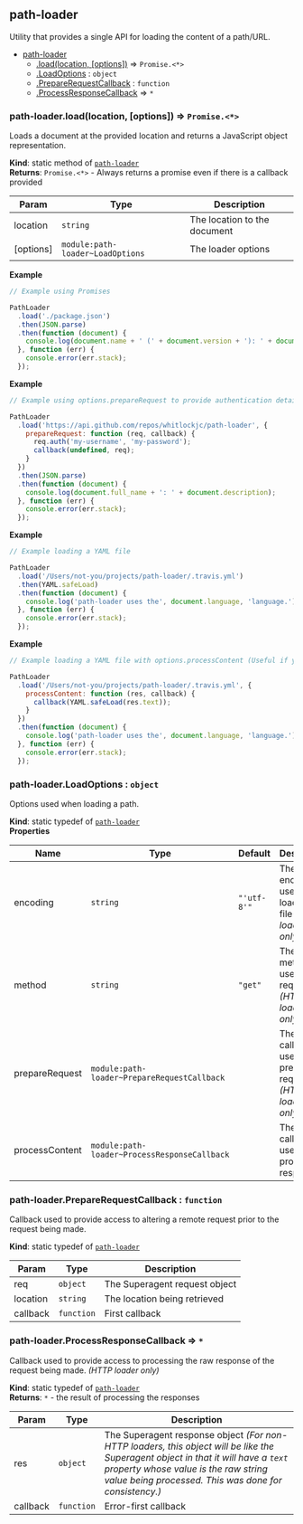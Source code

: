 <a name="module_path-loader"></a>

## path-loader
Utility that provides a single API for loading the content of a path/URL.


* [path-loader](#module_path-loader)
    * [.load(location, [options])](#module_path-loader.load) ⇒ <code>Promise.&lt;\*&gt;</code>
    * [.LoadOptions](#module_path-loader.LoadOptions) : <code>object</code>
    * [.PrepareRequestCallback](#module_path-loader.PrepareRequestCallback) : <code>function</code>
    * [.ProcessResponseCallback](#module_path-loader.ProcessResponseCallback) ⇒ <code>\*</code>

<a name="module_path-loader.load"></a>

### path-loader.load(location, [options]) ⇒ <code>Promise.&lt;\*&gt;</code>
Loads a document at the provided location and returns a JavaScript object representation.

**Kind**: static method of <code>[path-loader](#module_path-loader)</code>  
**Returns**: <code>Promise.&lt;\*&gt;</code> - Always returns a promise even if there is a callback provided  

| Param | Type | Description |
| --- | --- | --- |
| location | <code>string</code> | The location to the document |
| [options] | <code>module:path-loader~LoadOptions</code> | The loader options |

**Example**  
```js
// Example using Promises

PathLoader
  .load('./package.json')
  .then(JSON.parse)
  .then(function (document) {
    console.log(document.name + ' (' + document.version + '): ' + document.description);
  }, function (err) {
    console.error(err.stack);
  });
```
**Example**  
```js
// Example using options.prepareRequest to provide authentication details for a remotely secure URL

PathLoader
  .load('https://api.github.com/repos/whitlockjc/path-loader', {
    prepareRequest: function (req, callback) {
      req.auth('my-username', 'my-password');
      callback(undefined, req);
    }
  })
  .then(JSON.parse)
  .then(function (document) {
    console.log(document.full_name + ': ' + document.description);
  }, function (err) {
    console.error(err.stack);
  });
```
**Example**  
```js
// Example loading a YAML file

PathLoader
  .load('/Users/not-you/projects/path-loader/.travis.yml')
  .then(YAML.safeLoad)
  .then(function (document) {
    console.log('path-loader uses the', document.language, 'language.');
  }, function (err) {
    console.error(err.stack);
  });
```
**Example**  
```js
// Example loading a YAML file with options.processContent (Useful if you need information in the raw response)

PathLoader
  .load('/Users/not-you/projects/path-loader/.travis.yml', {
    processContent: function (res, callback) {
      callback(YAML.safeLoad(res.text));
    }
  })
  .then(function (document) {
    console.log('path-loader uses the', document.language, 'language.');
  }, function (err) {
    console.error(err.stack);
  });
```
<a name="module_path-loader.LoadOptions"></a>

### path-loader.LoadOptions : <code>object</code>
Options used when loading a path.

**Kind**: static typedef of <code>[path-loader](#module_path-loader)</code>  
**Properties**

| Name | Type | Default | Description |
| --- | --- | --- | --- |
| encoding | <code>string</code> | <code>&quot;&#x27;utf-8&#x27;&quot;</code> | The encoding to use when loading the file *(File loader only)* |
| method | <code>string</code> | <code>&quot;get&quot;</code> | The HTTP method to use for the request *(HTTP loader only)* |
| prepareRequest | <code>module:path-loader~PrepareRequestCallback</code> |  | The callback used to prepare the request *(HTTP loader only)* |
| processContent | <code>module:path-loader~ProcessResponseCallback</code> |  | The callback used to process the response |

<a name="module_path-loader.PrepareRequestCallback"></a>

### path-loader.PrepareRequestCallback : <code>function</code>
Callback used to provide access to altering a remote request prior to the request being made.

**Kind**: static typedef of <code>[path-loader](#module_path-loader)</code>  

| Param | Type | Description |
| --- | --- | --- |
| req | <code>object</code> | The Superagent request object |
| location | <code>string</code> | The location being retrieved |
| callback | <code>function</code> | First callback |

<a name="module_path-loader.ProcessResponseCallback"></a>

### path-loader.ProcessResponseCallback ⇒ <code>\*</code>
Callback used to provide access to processing the raw response of the request being made. *(HTTP loader only)*

**Kind**: static typedef of <code>[path-loader](#module_path-loader)</code>  
**Returns**: <code>\*</code> - the result of processing the responses  

| Param | Type | Description |
| --- | --- | --- |
| res | <code>object</code> | The Superagent response object *(For non-HTTP loaders, this object will be like the Superagent object in that it will have a `text` property whose value is the raw string value being processed.  This was done for consistency.)* |
| callback | <code>function</code> | Error-first callback |

